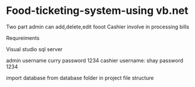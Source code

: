 # Food-ticketing-system-using vb.net

Two part
admin can add,delete,edit fooot
Cashier involve in processing bills

Requreiments

Visual studio
sql server

admin username curry password 1234 cashier username: shay password 1234

import database from database folder in project file structure

